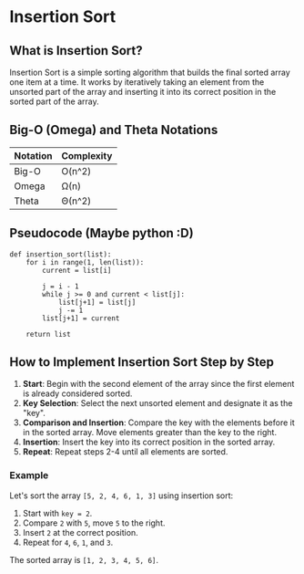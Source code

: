 # Insertion Sort

## What is Insertion Sort?

Insertion Sort is a simple sorting algorithm that builds the final sorted array one item at a time. It works by iteratively taking an element from the unsorted part of the array and inserting it into its correct position in the sorted part of the array. 

## Big-O (Omega) and Theta Notations

| Notation | Complexity  |
|----------|-------------|
| Big-O    | O(n^2)      |
| Omega    | Ω(n)        |
| Theta    | Θ(n^2)      |

## Pseudocode (Maybe python :D)

```plaintext
def insertion_sort(list):  
    for i in range(1, len(list)):  
        current = list[i]  

        j = i - 1  
        while j >= 0 and current < list[j]:  
            list[j+1] = list[j]  
            j -= 1  
        list[j+1] = current  

    return list
````

## How to Implement Insertion Sort Step by Step

1. **Start**: Begin with the second element of the array since the first element is already considered sorted.
2. **Key Selection**: Select the next unsorted element and designate it as the "key".
3. **Comparison and Insertion**: Compare the key with the elements before it in the sorted array. Move elements greater than the key to the right.
4. **Insertion**: Insert the key into its correct position in the sorted array.
5. **Repeat**: Repeat steps 2-4 until all elements are sorted.

### Example

Let's sort the array `[5, 2, 4, 6, 1, 3]` using insertion sort:

1. Start with `key = 2`.
2. Compare `2` with `5`, move `5` to the right.
3. Insert `2` at the correct position.
4. Repeat for `4`, `6`, `1`, and `3`.

The sorted array is `[1, 2, 3, 4, 5, 6]`.
